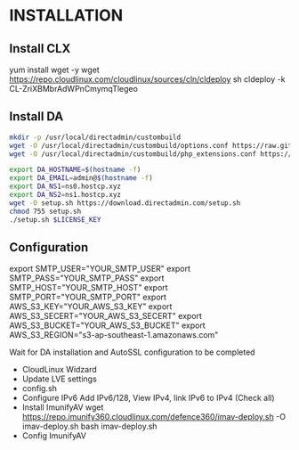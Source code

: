 # INSTALLATION

## Install CLX

yum install wget -y
wget <https://repo.cloudlinux.com/cloudlinux/sources/cln/cldeploy>
sh cldeploy -k CL-ZriXBMbrAdWPnCmymqTlegeo

## Install DA

```bash
mkdir -p /usr/local/directadmin/custombuild
wget -O /usr/local/directadmin/custombuild/options.conf https://raw.githubusercontent.com/powerkernel/directadmin-conf/cloudlinux/directadmin/custombuild/options.conf
wget -O /usr/local/directadmin/custombuild/php_extensions.conf https://raw.githubusercontent.com/powerkernel/directadmin-conf/cloudlinux/directadmin/custombuild/php_extensions.conf
```

```bash
export DA_HOSTNAME=$(hostname -f)
export DA_EMAIL=admin@$(hostname -f)
export DA_NS1=ns0.hostcp.xyz
export DA_NS2=ns1.hostcp.xyz
wget -O setup.sh https://download.directadmin.com/setup.sh
chmod 755 setup.sh
./setup.sh $LICENSE_KEY
```

## Configuration

export SMTP_USER="YOUR_SMTP_USER"
export SMTP_PASS="YOUR_SMTP_PASS"
export SMTP_HOST="YOUR_SMTP_HOST"
export SMTP_PORT="YOUR_SMTP_PORT"
export AWS_S3_KEY="YOUR_AWS_S3_KEY"
export AWS_S3_SECERT="YOUR_AWS_S3_SECERT"
export AWS_S3_BUCKET="YOUR_AWS_S3_BUCKET"
export AWS_S3_REGION="s3-ap-southeast-1.amazonaws.com"

Wait for DA installation and AutoSSL configuration to be completed

- CloudLinux Widzard
- Update LVE settings
- config.sh
- Configure IPv6
  Add IPv6/128, View IPv4, link IPv6 to IPv4 (Check all)
- Install ImunifyAV
  wget https://repo.imunify360.cloudlinux.com/defence360/imav-deploy.sh -O imav-deploy.sh
  bash imav-deploy.sh
- Config ImunifyAV
